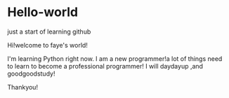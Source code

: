 # Hello-world
just a start of learning github

Hi!welcome to faye's world!

I'm learning Python right now.
I am a new programmer!a lot of things need to learn to become a professional programmer!
I will daydayup ,and goodgoodstudy!

Thankyou!